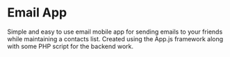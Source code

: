 # Email App
Simple and easy to use email mobile app for sending emails to your friends while maintaining a contacts list. Created using the App.js framework along with some PHP script for the backend work.
